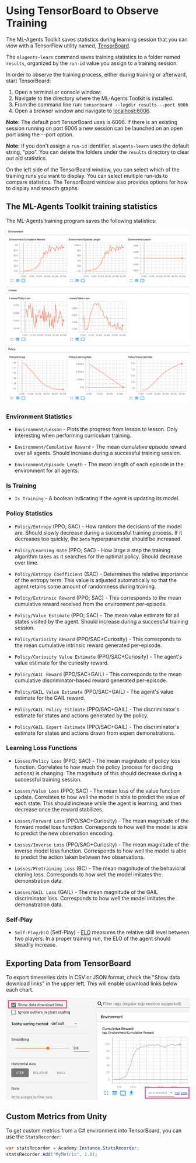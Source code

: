# Using TensorBoard to Observe Training

The ML-Agents Toolkit saves statistics during learning session that you can view
with a TensorFlow utility named,
[TensorBoard](https://www.tensorflow.org/tensorboard).

The `mlagents-learn` command saves training statistics to a folder named
`results`, organized by the `run-id` value you assign to a training session.

In order to observe the training process, either during training or afterward,
start TensorBoard:

1. Open a terminal or console window:
1. Navigate to the directory where the ML-Agents Toolkit is installed.
1. From the command line run: `tensorboard --logdir results --port 6006`
1. Open a browser window and navigate to
   [localhost:6006](http://localhost:6006).

**Note:** The default port TensorBoard uses is 6006. If there is an existing
session running on port 6006 a new session can be launched on an open port using
the --port option.

**Note:** If you don't assign a `run-id` identifier, `mlagents-learn` uses the
default string, "ppo". You can delete the folders under the `results` directory
to clear out old statistics.

On the left side of the TensorBoard window, you can select which of the training
runs you want to display. You can select multiple run-ids to compare statistics.
The TensorBoard window also provides options for how to display and smooth
graphs.

## The ML-Agents Toolkit training statistics

The ML-Agents training program saves the following statistics:

![Example TensorBoard Run](images/mlagents-TensorBoard.png)

### Environment Statistics

- `Environment/Lesson` - Plots the progress from lesson to lesson. Only
  interesting when performing curriculum training.

- `Environment/Cumulative Reward` - The mean cumulative episode reward over all
  agents. Should increase during a successful training session.

- `Environment/Episode Length` - The mean length of each episode in the
  environment for all agents.

### Is Training

- `Is Training` - A boolean indicating if the agent is updating its model.

### Policy Statistics

- `Policy/Entropy` (PPO; SAC) - How random the decisions of the model are.
  Should slowly decrease during a successful training process. If it decreases
  too quickly, the `beta` hyperparameter should be increased.

- `Policy/Learning Rate` (PPO; SAC) - How large a step the training algorithm
  takes as it searches for the optimal policy. Should decrease over time.

- `Policy/Entropy Coefficient` (SAC) - Determines the relative importance of the
  entropy term. This value is adjusted automatically so that the agent retains
  some amount of randomness during training.

- `Policy/Extrinsic Reward` (PPO; SAC) - This corresponds to the mean cumulative
  reward received from the environment per-episode.

- `Policy/Value Estimate` (PPO; SAC) - The mean value estimate for all states
  visited by the agent. Should increase during a successful training session.

- `Policy/Curiosity Reward` (PPO/SAC+Curiosity) - This corresponds to the mean
  cumulative intrinsic reward generated per-episode.

- `Policy/Curiosity Value Estimate` (PPO/SAC+Curiosity) - The agent's value
  estimate for the curiosity reward.

- `Policy/GAIL Reward` (PPO/SAC+GAIL) - This corresponds to the mean cumulative
  discriminator-based reward generated per-episode.

- `Policy/GAIL Value Estimate` (PPO/SAC+GAIL) - The agent's value estimate for
  the GAIL reward.

- `Policy/GAIL Policy Estimate` (PPO/SAC+GAIL) - The discriminator's estimate
  for states and actions generated by the policy.

- `Policy/GAIL Expert Estimate` (PPO/SAC+GAIL) - The discriminator's estimate
  for states and actions drawn from expert demonstrations.

### Learning Loss Functions

- `Losses/Policy Loss` (PPO; SAC) - The mean magnitude of policy loss function.
  Correlates to how much the policy (process for deciding actions) is changing.
  The magnitude of this should decrease during a successful training session.

- `Losses/Value Loss` (PPO; SAC) - The mean loss of the value function update.
  Correlates to how well the model is able to predict the value of each state.
  This should increase while the agent is learning, and then decrease once the
  reward stabilizes.

- `Losses/Forward Loss` (PPO/SAC+Curiosity) - The mean magnitude of the forward
  model loss function. Corresponds to how well the model is able to predict the
  new observation encoding.

- `Losses/Inverse Loss` (PPO/SAC+Curiosity) - The mean magnitude of the inverse
  model loss function. Corresponds to how well the model is able to predict the
  action taken between two observations.

- `Losses/Pretraining Loss` (BC) - The mean magnitude of the behavioral cloning
  loss. Corresponds to how well the model imitates the demonstration data.

- `Losses/GAIL Loss` (GAIL) - The mean magnitude of the GAIL discriminator loss.
  Corresponds to how well the model imitates the demonstration data.

### Self-Play

- `Self-Play/ELO` (Self-Play) -
  [ELO](https://en.wikipedia.org/wiki/Elo_rating_system) measures the relative
  skill level between two players. In a proper training run, the ELO of the
  agent should steadily increase.

## Exporting Data from TensorBoard
To export timeseries data in CSV or JSON format, check the "Show data download
links" in the upper left. This will enable download links below each chart.

![Example TensorBoard Run](images/TensorBoard-download.png)

## Custom Metrics from Unity

To get custom metrics from a C# environment into TensorBoard, you can use the
`StatsRecorder`:

```csharp
var statsRecorder = Academy.Instance.StatsRecorder;
statsRecorder.Add("MyMetric", 1.0);
```
